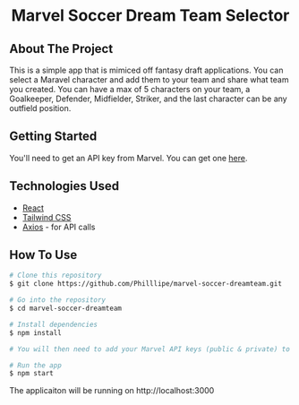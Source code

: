 <h1 align="center">Marvel Soccer Dream Team Selector</h1>

## About The Project

This is a simple app that is mimiced off fantasy draft applications. You can select a Maravel character and add them to your team and share what team you created. You can have a max of 5 characters on your team, a Goalkeeper, Defender, Midfielder, Striker, and the last character can be any outfield position. 

## Getting Started 
You'll need to get an API key from Marvel. You can get one [here](https://developer.marvel.com/).

## Technologies Used

- [React](https://reactjs.org/) 
- [Tailwind CSS](https://tailwindcss.com/) 
- [Axios](https://axios-http.com/docs/intro) - for API calls

## How To Use

```bash
# Clone this repository
$ git clone https://github.com/Philllipe/marvel-soccer-dreamteam.git

# Go into the repository
$ cd marvel-soccer-dreamteam

# Install dependencies
$ npm install

# You will then need to add your Marvel API keys (public & private) to the .env file

# Run the app
$ npm start
```

The applicaiton will be running on http://localhost:3000